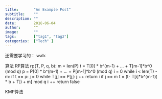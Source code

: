 ```yaml
---
title:       "An Example Post"
subtitle:    ""
description: ""
date:        2018-06-04
author:      ""
image:       ""
tags:        ["tag1", "tag2"]
categories:  ["Tech" ]
---
```

还需要学习的：
walk

算法
RP算法
rp(T, P, q, b):
    m = len(P)
    t = T[0] * b^(m-1) + ... + T[m-1]*b^0 (mod q)
    p = P[0] * b^(m-1) + ... + P[m-1]*b^0 (mod q)
    i = 0
    while i < len(T) - m:
        if t == p:
            j = 0
            while T[j] == P[j]:
                j ++
            return i if j == m
        t = (t- T[i]*b^(m-1)) * b + T[i + m] mod q
        i ++ 
    return false

KMP算法
